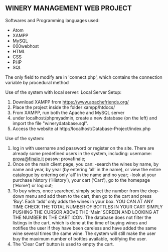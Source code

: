 WINERY MANAGEMENT WEB PROJECT
-------------------------------------------------

Softwares and Programming languages used:
- Atom
- XAMPP
- MySQL
- 000webhost
- HTML
- CSS
- PHP
- SQL

The only field to modify are in 'connect.php', which contains the connection variable by procedural method 

Use of the system with local server:
Local Server Setup:
1) Download XAMPP from https://www.apachefriends.org/
2) Place the project inside the folder xampp/htdocs/
3) From XAMPP, run both the Apache and MySQL server
4) under localhost/phpmyadmin, create a new database (on the left) and import the file "winerydatabase.sql".
5) Access the website at http://localhost/Database-Project/index.php

Use of the system:
1) log in with username and password or register on the site.
   There are already some predefined users in the system, including:
   username: prova@finale.it passw: provafinale;
2) Once on the main client page, you can:
   -search the wines by name, by name and year, by year (by entering ‘all’ in the name), 
    or view the entire catalogue by entering only ‘all’ in the name and no year;
   -look at your purchase history (‘History’), your cart (‘Cart’),
    go to the homepage (‘Home’) or log out;
3) To buy wines, once searched, simply select the number from the drop-down menu
   and add them to the cart, then go to the cart and press ‘Buy’.
   Each ‘add’ only adds the wines in your box.
   YOU CAN AT ANY TIME CHECK THE TOTAL NUMBER OF BOTTLES IN YOUR CART
   SIMPLY PUSHING THE CURSOR ABOVE THE ‘Main’ SCREEN AND LOOKING AT THE NUMBER 
   IN THE CART ICON.
   The database does not filter the listings in the cart, which is done at the time of
   buying wines and notifies the user if they have been careless and have added the same wine several
   times the same wine.
   The system will still make the user buy the maximum number of bottles available,
   notifying the user.
4) The ‘Clear Cart’ button is used to empty the cart.

